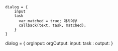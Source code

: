 

```
dialog = {
	input
	task
	  var matched = true; 매치여부
	  callback(text, task, matched);
	}
}
```
dialog = {
	orgInput:
	orgOutput:
	input: 
	task : 
	output: 
}
<!--stackedit_data:
eyJoaXN0b3J5IjpbLTExNTEzNjc5MzZdfQ==
-->
